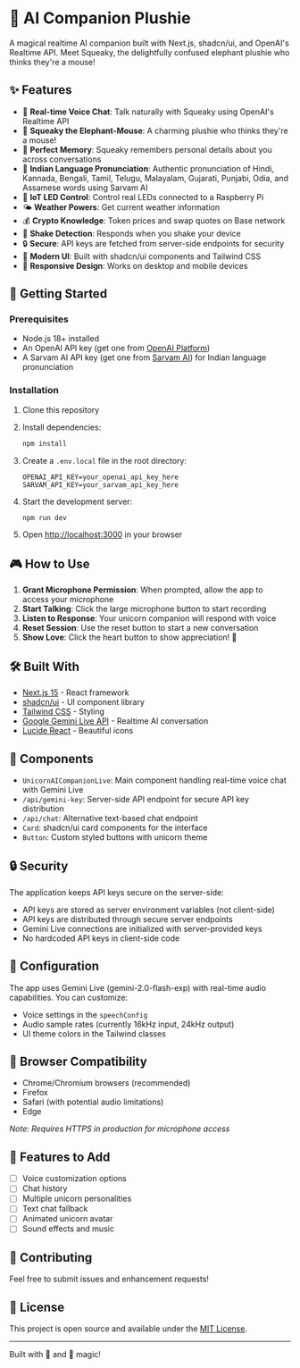 # 🐘 AI Companion Plushie

A magical realtime AI companion built with Next.js, shadcn/ui, and OpenAI's Realtime API. Meet Squeaky, the delightfully confused elephant plushie who thinks they're a mouse!

## ✨ Features

- 🎤 **Real-time Voice Chat**: Talk naturally with Squeaky using OpenAI's Realtime API
- 🐘 **Squeaky the Elephant-Mouse**: A charming plushie who thinks they're a mouse!
- 🧠 **Perfect Memory**: Squeaky remembers personal details about you across conversations
- 🎵 **Indian Language Pronunciation**: Authentic pronunciation of Hindi, Kannada, Bengali, Tamil, Telugu, Malayalam, Gujarati, Punjabi, Odia, and Assamese words using Sarvam AI
- 🔴 **IoT LED Control**: Control real LEDs connected to a Raspberry Pi
- 🌤️ **Weather Powers**: Get current weather information
- 💰 **Crypto Knowledge**: Token prices and swap quotes on Base network
- 🎲 **Shake Detection**: Responds when you shake your device
- 🔒 **Secure**: API keys are fetched from server-side endpoints for security
- 🎨 **Modern UI**: Built with shadcn/ui components and Tailwind CSS
- 📱 **Responsive Design**: Works on desktop and mobile devices

## 🚀 Getting Started

### Prerequisites

- Node.js 18+ installed
- An OpenAI API key (get one from [OpenAI Platform](https://platform.openai.com))
- A Sarvam AI API key (get one from [Sarvam AI](https://sarvam.ai)) for Indian language pronunciation

### Installation

1. Clone this repository
2. Install dependencies:

   ```bash
   npm install
   ```

3. Create a `.env.local` file in the root directory:

   ```env
   OPENAI_API_KEY=your_openai_api_key_here
   SARVAM_API_KEY=your_sarvam_api_key_here
   ```

4. Start the development server:

   ```bash
   npm run dev
   ```

5. Open [http://localhost:3000](http://localhost:3000) in your browser

## 🎮 How to Use

1. **Grant Microphone Permission**: When prompted, allow the app to access your microphone
2. **Start Talking**: Click the large microphone button to start recording
3. **Listen to Response**: Your unicorn companion will respond with voice
4. **Reset Session**: Use the reset button to start a new conversation
5. **Show Love**: Click the heart button to show appreciation! 💖

## 🛠️ Built With

- [Next.js 15](https://nextjs.org/) - React framework
- [shadcn/ui](https://ui.shadcn.com/) - UI component library
- [Tailwind CSS](https://tailwindcss.com/) - Styling
- [Google Gemini Live API](https://ai.google.dev/) - Realtime AI conversation
- [Lucide React](https://lucide.dev/) - Beautiful icons

## 🎨 Components

- `UnicornAICompanionLive`: Main component handling real-time voice chat with Gemini Live
- `/api/gemini-key`: Server-side API endpoint for secure API key distribution
- `/api/chat`: Alternative text-based chat endpoint
- `Card`: shadcn/ui card components for the interface
- `Button`: Custom styled buttons with unicorn theme

## 🔒 Security

The application keeps API keys secure on the server-side:

- API keys are stored as server environment variables (not client-side)
- API keys are distributed through secure server endpoints
- Gemini Live connections are initialized with server-provided keys
- No hardcoded API keys in client-side code

## 🔧 Configuration

The app uses Gemini Live (gemini-2.0-flash-exp) with real-time audio capabilities. You can customize:

- Voice settings in the `speechConfig`
- Audio sample rates (currently 16kHz input, 24kHz output)
- UI theme colors in the Tailwind classes

## 📱 Browser Compatibility

- Chrome/Chromium browsers (recommended)
- Firefox
- Safari (with potential audio limitations)
- Edge

_Note: Requires HTTPS in production for microphone access_

## 🌟 Features to Add

- [ ] Voice customization options
- [ ] Chat history
- [ ] Multiple unicorn personalities
- [ ] Text chat fallback
- [ ] Animated unicorn avatar
- [ ] Sound effects and music

## 🤝 Contributing

Feel free to submit issues and enhancement requests!

## 📄 License

This project is open source and available under the [MIT License](LICENSE).

---

Built with 💖 and 🦄 magic!
